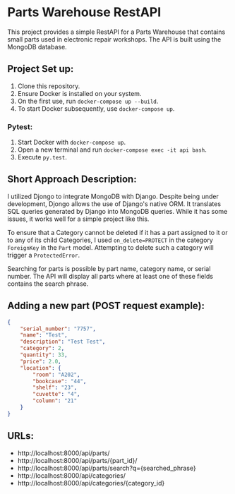 # Parts Warehouse RestAPI
This project provides a simple RestAPI for a Parts Warehouse that contains small parts used in electronic repair workshops. The API is built using the MongoDB database.

## Project Set up:
1. Clone this repository.
2. Ensure Docker is installed on your system.
3. On the first use, run `docker-compose up --build`.
4. To start Docker subsequently, use `docker-compose up`.
### Pytest:
1. Start Docker with `docker-compose up`.
2. Open a new terminal and run `docker-compose exec -it api bash`.
3. Execute `py.test`.
## Short Approach Description:
I utilized Djongo to integrate MongoDB with Django. Despite being under development, Djongo allows the use of Django's native ORM. It translates SQL queries generated by Django into MongoDB queries. While it has some issues, it works well for a simple project like this.

To ensure that a Category cannot be deleted if it has a part assigned to it or to any of its child Categories, I used `on_delete=PROTECT` in the category `ForeignKey` in the `Part` model. Attempting to delete such a category will trigger a `ProtectedError`.

Searching for parts is possible by part name, category name, or serial number. The API will display all parts where at least one of these fields contains the search phrase.

## Adding a new part (POST request example):
```json
{
    "serial_number": "7757",
    "name": "Test",
    "description": "Test Test",
    "category": 2,
    "quantity": 33,
    "price": 2.0,
    "location": {
        "room": "A202",
        "bookcase": "44",
        "shelf": "23",
        "cuvette": "4",
        "column": "21"
    }
}
```
## URLs:
* http://localhost:8000/api/parts/
* http://localhost:8000/api/parts/{part_id}/
* http://localhost:8000/api/parts/search?q={searched_phrase}
* http://localhost:8000/api/categories/
* http://localhost:8000/api/categories/{category_id}